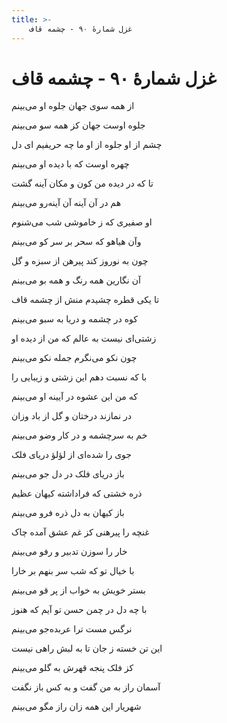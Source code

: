 ```yaml
---
title: >-
    غزل شمارهٔ ۹۰ - چشمه قاف
---
```

# غزل شمارهٔ ۹۰ - چشمه قاف

<div class="b" id="bn1"><div class="m1"><p>از همه سوی جهان جلوه او می‌بینم</p></div>
<div class="m2"><p>جلوه اوست جهان کز همه سو می‌بینم</p></div></div>
<div class="b" id="bn2"><div class="m1"><p>چشم از او جلوه از او ما چه حریفیم ای دل</p></div>
<div class="m2"><p>چهره اوست که با دیده او می‌بینم</p></div></div>
<div class="b" id="bn3"><div class="m1"><p>تا که در دیده من کون و مکان آینه گشت</p></div>
<div class="m2"><p>هم در آن آینه آن آینه‌رو می‌بینم</p></div></div>
<div class="b" id="bn4"><div class="m1"><p>او صفیری که ز خاموشی شب می‌شنوم</p></div>
<div class="m2"><p>وآن هیاهو که سحر بر سر کو می‌بینم</p></div></div>
<div class="b" id="bn5"><div class="m1"><p>چون به نوروز کند پیرهن از سبزه و گل</p></div>
<div class="m2"><p>آن نگارین همه رنگ و همه بو می‌بینم</p></div></div>
<div class="b" id="bn6"><div class="m1"><p>تا یکی قطره چشیدم منش از چشمه قاف</p></div>
<div class="m2"><p>کوه در چشمه و دریا به سبو می‌بینم</p></div></div>
<div class="b" id="bn7"><div class="m1"><p>زشتی‌ای نیست به عالم که من از دیده او</p></div>
<div class="m2"><p>چون نکو می‌نگرم جمله نکو می‌بینم</p></div></div>
<div class="b" id="bn8"><div class="m1"><p>با که نسبت دهم این زشتی و زیبایی را</p></div>
<div class="m2"><p>که من این عشوه در آیینه او می‌بینم</p></div></div>
<div class="b" id="bn9"><div class="m1"><p>در نمازند درختان و گل از باد وزان</p></div>
<div class="m2"><p>خم به سرچشمه و در کار وضو می‌بینم</p></div></div>
<div class="b" id="bn10"><div class="m1"><p>جوی را شده‌ای از لؤلؤ دریای فلک</p></div>
<div class="m2"><p>باز دریای فلک در دل جو می‌بینم</p></div></div>
<div class="b" id="bn11"><div class="m1"><p>ذره خشتی که فراداشته کیهان عظیم</p></div>
<div class="m2"><p>باز کیهان به دل ذره فرو می‌بینم</p></div></div>
<div class="b" id="bn12"><div class="m1"><p>غنچه را پیرهنی کز غم عشق آمده چاک</p></div>
<div class="m2"><p>خار را سوزن تدبیر و رفو می‌بینم</p></div></div>
<div class="b" id="bn13"><div class="m1"><p>با خیال تو که شب سر بنهم بر خارا</p></div>
<div class="m2"><p>بستر خویش به خواب از پر قو می‌بینم</p></div></div>
<div class="b" id="bn14"><div class="m1"><p>با چه دل در چمن حسن تو آیم که هنوز</p></div>
<div class="m2"><p>نرگس مست ترا عربده‌جو می‌بینم</p></div></div>
<div class="b" id="bn15"><div class="m1"><p>این تن خسته ز جان تا به لبش راهی نیست</p></div>
<div class="m2"><p>کز فلک پنجه قهرش به گلو می‌بینم</p></div></div>
<div class="b" id="bn16"><div class="m1"><p>آسمان راز به من گفت و به کس باز نگفت</p></div>
<div class="m2"><p>شهریار این همه زان راز مگو می‌بینم</p></div></div>

